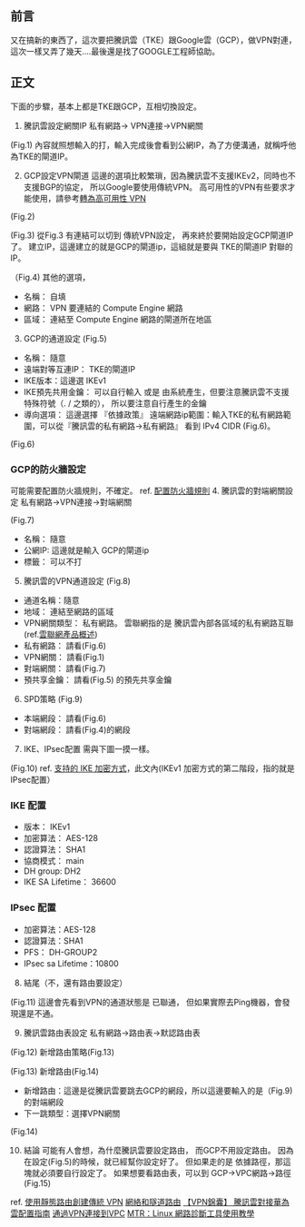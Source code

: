 ## 前言
  又在搞新的東西了，這次要把騰訊雲（TKE）跟Google雲（GCP），做VPN對連，
  這次一樣又弄了幾天....最後還是找了GOOGLE工程師協助。
## 正文
  下面的步驟，基本上都是TKE跟GCP，互相切換設定。
1. 騰訊雲設定網關IP
私有網路-> VPN連接->VPN網關

(Fig.1)
內容就照想輸入的打，輸入完成後會看到公網IP，為了方便溝通，就稱呼他為TKE的閘道IP。

2. GCP設定VPN閘道
這邊的選項比較繁瑣，因為騰訊雲不支援IKEv2，同時也不支援BGP的協定，
所以Google要使用傳統VPN。
高可用性的VPN有些要求才能使用，請參考[轉為高可用性 VPN](https://cloud.google.com/network-connectivity/docs/vpn/how-to/moving-to-ha-vpn)

(Fig.2)

(Fig.3)
從Fig.3 有連結可以切到 傳統VPN設定，
再來終於要開始設定GCP閘道IP了。
建立IP，這邊建立的就是GCP的閘道ip，這組就是要與 TKE的閘道IP 對聯的IP。

（Fig.4)
其他的選項，
- 名稱： 自填
- 網路： VPN 要連結的 Compute Engine 網路
- 區域： 連結至 Compute Engine 網路的閘道所在地區

3. GCP的通道設定
(Fig.5)
- 名稱： 隨意
- 遠端對等互連IP： TKE的閘道IP
- IKE版本：這邊選 IKEv1
- IKE預先共用金鑰： 可以自行輸入 或是 由系統產生，但要注意騰訊雲不支援 特殊符號（. / 之類的），
    所以要注意自行產生的金鑰
- 導向選項： 這邊選擇 『依據政策』
    遠端網路ip範圍：輸入TKE的私有網路範圍，可以從『騰訊雲的私有網路->私有網路』 看到 IPv4 CIDR (Fig.6)。

(Fig.6)    

###  GCP的防火牆設定
可能需要配置防火牆規則，不確定。
ref. [配置防火牆規則](https://cloud.google.com/network-connectivity/docs/vpn/how-to/configuring-firewall-rules)
4. 騰訊雲的對端網關設定
私有網路->VPN連接->對端網關

(Fig.7)
- 名稱： 隨意
- 公網IP: 這邊就是輸入 GCP的閘道ip
- 標籤： 可以不打

5. 騰訊雲的VPN通道設定
(Fig.8)
- 通道名稱：隨意
- 地域： 連結至網路的區域
- VPN網關類型： 私有網路。 雲聯網指的是 騰訊雲內部各區域的私有網路互聯(ref.[雲聯網產品概述](https://cloud.tencent.com/document/product/877/18675))
- 私有網路：  請看(Fig.6)
- VPN網關：  請看(Fig.1)
- 對端網關：  請看(Fig.7)
- 預共享金鑰： 請看(Fig.5) 的預先共享金鑰

6. SPD策略
(Fig.9)
- 本端網段： 請看(Fig.6)
- 對端網段： 請看(Fig.4)的網段

7. IKE、IPsec配置
需與下圖一摸一樣。

(Fig.10)
ref. [支持的 IKE 加密方式](https://cloud.google.com/network-connectivity/docs/vpn/concepts/supported-ike-ciphers)，此文內(IKEv1 加密方式的第二階段，指的就是 IPsec配置）
### IKE 配置
- 版本： IKEv1
- 加密算法： AES-128
- 認證算法： SHA1
- 協商模式： main
- DH group: DH2
- IKE SA Lifetime： 36600
### IPsec 配置
- 加密算法：AES-128
- 認證算法：SHA1
- PFS： DH-GROUP2
- IPsec sa Lifetime：10800

8. 結尾（不，還有路由要設定）

(Fig.11)
這邊會先看到VPN的通道狀態是 已聯通， 但如果實際去Ping機器，會發現還是不通。

9. 騰訊雲路由表設定
私有網路->路由表->默認路由表

(Fig.12)
新增路由策略(Fig.13)

(Fig.13)
新增路由(Fig.14)
- 新增路由：這邊是從騰訊雲要跳去GCP的網段，所以這邊要輸入的是（Fig.9)的對端網段
- 下一跳類型：選擇VPN網關

(Fig.14)

10. 結論
可能有人會想，為什麼騰訊雲要設定路由，
而GCP不用設定路由。
因為在設定(Fig.5)的時候，就已經幫你設定好了。
但如果走的是 依據路徑，那這塊就必須要自行設定了。
如果想要看路由表，可以到
GCP->VPC網路->路徑
(Fig.15)


ref.
[使用靜態路由創建傳統 VPN](https://cloud.google.com/network-connectivity/docs/vpn/how-to/creating-static-vpns)
[網絡和隧道路由](https://cloud.google.com/network-connectivity/docs/vpn/concepts/choosing-networks-routing#route-alignment)
[【VPN錦囊】 騰訊雲對接華為雲配置指南](https://bbs.huaweicloud.com/forum/thread-19167-1-1.html)
[通過VPN連接到VPC](https://cloud.tencent.com/developer/article/1731806?s=original-sharing&sharedUid=7435714&from=10680)
[MTR：Linux 網路診斷工具使用教學](https://blog.gtwang.org/linux/mtr-linux-network-diagnostic-tool/)

